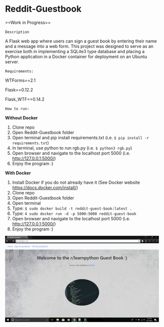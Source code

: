 # Reddit-Guestbook

==Work in Progress==

~~~~~~~~~~~
Description
~~~~~~~~~~~

A Flask web app where users can sign a guest book by entering their name and a message into a web form. This project was designed to serve as an exercise both in implementing a SQLite3 type database and placing a Python application in a Docker container for deployment on an Ubuntu server. 

~~~~~~~~~~~~
Requirements:
~~~~~~~~~~~~
WTForms==2.1

Flask==0.12.2

Flask_WTF==0.14.2

~~~~~~~~~~~~
How to run:
~~~~~~~~~~~~

**Without Docker**

1. Clone repo
2. Open Reddit-Guestbook folder
3. Open terminal and pip install requirements.txt (i.e. `$ pip install -r requirements.txt`)
4. In terminal, use python to run rgb.py (i.e. `$ python3 rgb.py`)
5. Open browser and navigate to the localhost port 5000 (i.e. http://127.0.0.1:5000/)
6. Enjoy the program :) 

**With Docker**
1. Install Docker if you do not already have it (See Docker website https://docs.docker.com/install/)
2. Clone repo
3. Open Reddit-Guestbook folder
4. Open terminal
5. Type: `$ sudo docker build -t reddit-guest-book:latest .`
6. Type: `4 sudo docker run -d -p 5000:5000 reddit-guest-book`
7. Open browser and navigate to the localhost port 5000 (i.e. http://127.0.0.1:5000/)
8. Enjoy the program :)

![Alt text](/readme_images/home.png)


